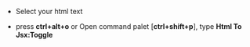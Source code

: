 * Select your html text

* press **ctrl+alt+o** or Open command palet [**ctrl+shift+p**], type **Html To Jsx:Toggle**
